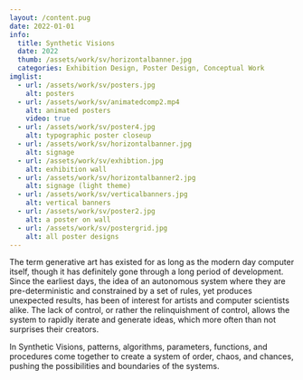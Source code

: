 ```yaml
---
layout: /content.pug
date: 2022-01-01
info:
  title: Synthetic Visions
  date: 2022
  thumb: /assets/work/sv/horizontalbanner.jpg
  categories: Exhibition Design, Poster Design, Conceptual Work
imglist:
  - url: /assets/work/sv/posters.jpg
    alt: posters
  - url: /assets/work/sv/animatedcomp2.mp4
    alt: animated posters
    video: true
  - url: /assets/work/sv/poster4.jpg
    alt: typographic poster closeup
  - url: /assets/work/sv/horizontalbanner.jpg
    alt: signage
  - url: /assets/work/sv/exhibtion.jpg
    alt: exhibition wall
  - url: /assets/work/sv/horizontalbanner2.jpg
    alt: signage (light theme)
  - url: /assets/work/sv/verticalbanners.jpg
    alt: vertical banners
  - url: /assets/work/sv/poster2.jpg
    alt: a poster on wall
  - url: /assets/work/sv/postergrid.jpg
    alt: all poster designs
---
```

The term generative art has existed for as long as the modern day computer itself, though it has definitely gone through a long period of development. Since the earliest days, the idea of an autonomous system where they are pre-deterministic and constrained by a set of rules, yet produces unexpected results, has been of interest for artists and computer scientists alike. The lack of control, or rather the relinquishment of control, allows the system to rapidly iterate and generate ideas, which more often than not surprises their creators.

In Synthetic Visions, patterns, algorithms, parameters, functions, and procedures come together to create a system of order, chaos, and chances, pushing the possibilities and boundaries of the systems.